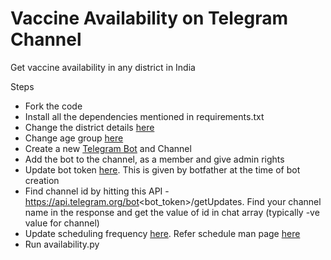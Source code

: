 # Vaccine Availability on Telegram Channel
Get vaccine availability in any district in India

Steps
- Fork the code
- Install all the dependencies mentioned in requirements.txt
- Change the district details [here]()
- Change age group [here]()  
- Create a new [Telegram Bot](https://core.telegram.org/bots) and Channel
- Add the bot to the channel, as a member and give admin rights
- Update bot token [here](). This is given by botfather at the time of bot creation
- Find channel id by hitting this API - https://api.telegram.org/bot<bot_token>/getUpdates. 
  Find your channel name in the response and get the value of id in chat array (typically -ve value for channel)
- Update scheduling frequency [here](). Refer schedule man page [here](https://pypi.org/project/schedule/)
- Run availability.py